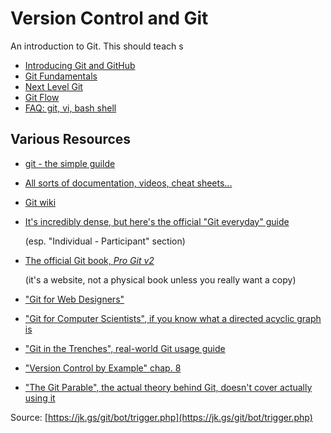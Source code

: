 # Version Control and Git

An introduction to Git. This should teach s

* [Introducing Git and GitHub](git_about.md)
* [Git Fundamentals](git_fundamentals.md)
* [Next Level Git](git_advanced.md)
* [Git Flow](git_flow.md)
* [FAQ: git, vi, bash shell](git_faq.md)

## Various Resources

* [git - the simple guilde](http://rogerdudler.github.io/git-guide/)
* [All sorts of documentation, videos, cheat sheets...](https://git-scm.com/documentation)
* [Git wiki](http://git.wiki.kernel.org/)
* [It's incredibly dense, but here's the official "Git everyday" guide](https://jk.gs/giteveryday.html)

    \(esp. "Individual - Participant" section\)

* [The official Git book, _Pro Git v2_](https://git-scm.com/book/en/v2)

    \(it's a website, not a physical book unless you really want a copy\)

* ["Git for Web Designers"](http://www.webdesignerdepot.com/2009/03/intro-to-git-for-web-designers/)
* ["Git for Computer Scientists", if you know what a directed acyclic graph is](http://eagain.net/articles/git-for-computer-scientists/)
* ["Git in the Trenches", real-world Git usage guide](http://cbx33.github.io/gitt/)
* ["Version Control by Example" chap. 8](http://ericsink.com/vcbe/html/git_example.html)
* ["The Git Parable", the actual theory behind Git, doesn't cover actually using it](http://tom.preston-werner.com/2009/05/19/the-git-parable.html)

Source: [https://jk.gs/git/bot/trigger.php](https://jk.gs/git/bot/trigger.php)

